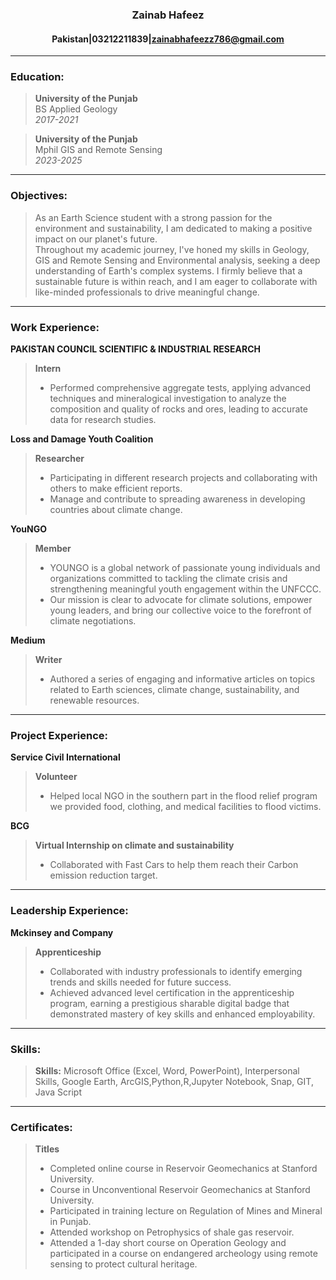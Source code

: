 ### <center>Zainab Hafeez<center>
#### <center>Pakistan|03212211839|zainabhafeezz786@gmail.com<center>


***
### Education:
>**University of the Punjab**<br>
BS Applied Geology<br>
*2017-2021*

>**University of the Punjab**<br>
Mphil GIS and Remote Sensing<br>
*2023-2025*

***
### Objectives:
>As an Earth Science student with a strong passion for the environment and sustainability, I am dedicated to making a positive impact on our planet's future.<br>
Throughout my academic journey, I've honed my skills in Geology, GIS and Remote Sensing and Environmental analysis, seeking a deep understanding of Earth's complex systems. I firmly believe that a sustainable future is within reach, and I am eager to collaborate with like-minded professionals to drive meaningful change.


***
### Work Experience:
**PAKISTAN COUNCIL SCIENTIFIC & INDUSTRIAL RESEARCH** <br>
>**Intern**<br>
>- Performed comprehensive aggregate tests, applying advanced techniques and mineralogical investigation to analyze 
the composition and quality of rocks and ores, leading to accurate data for research studies.<br>

**Loss and Damage Youth Coalition**<br>
>**Researcher**<br>
>- Participating in different research projects and collaborating with others to make efficient reports.<br>
>- Manage and contribute to spreading awareness in developing countries about climate change.<br>

**YouNGO**<br>
>**Member**<br>
>- YOUNGO is a global network of passionate young individuals and organizations committed to tackling the climate 
crisis and strengthening meaningful youth engagement within the UNFCCC.<br>
>- Our mission is clear to advocate for climate solutions, empower young leaders, and bring our collective voice to the 
forefront of climate negotiations.<br>

**Medium**<br>
>**Writer**<br>
>- Authored a series of engaging and informative articles on topics related to Earth sciences, climate change, 
sustainability, and renewable resources.


***
### Project Experience:
**Service Civil International**<br>
>**Volunteer**<br>
>- Helped local NGO in the southern part in the flood relief program we provided food, clothing, and medical facilities 
to flood victims.<br>

**BCG**<br>
>**Virtual Internship on climate and sustainability**<br>
>- Collaborated with Fast Cars to help them reach their Carbon emission reduction target.

***
### Leadership Experience:
**Mckinsey and Company**<br>
>**Apprenticeship**<br>
>- Collaborated with industry professionals to identify emerging trends and skills needed for future success.<br>
>- Achieved advanced level certification in the apprenticeship program, earning a prestigious sharable digital badge that 
demonstrated mastery of key skills and enhanced employability.

***
### Skills:
>**Skills:** Microsoft Office (Excel, Word, PowerPoint), Interpersonal Skills, Google Earth, ArcGIS,Python,R,Jupyter Notebook, Snap, GIT, Java Script

***
### Certificates:
>**Titles**<br>
>- Completed online course in Reservoir Geomechanics at Stanford University.<br>
>- Course in Unconventional Reservoir Geomechanics at Stanford University. <br>
>- Participated in training lecture on Regulation of Mines and Mineral in Punjab.<br>
>- Attended workshop on Petrophysics of shale gas reservoir.<br>
>- Attended a 1-day short course on Operation Geology and participated in a course on endangered archeology using 
remote sensing to protect cultural heritage.<br>


```python

```
